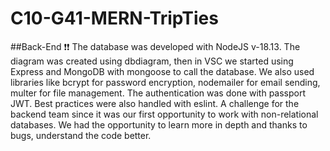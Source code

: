 # C10-G41-MERN-TripTies

##Back-End ❗❗
The database was developed with NodeJS v-18.13. The diagram was created using dbdiagram, then in VSC we started using Express and MongoDB with mongoose to call the database. We also used libraries like bcrypt for password encryption, nodemailer for email sending, multer for file management. The authentication was done with passport JWT. Best practices were also handled with eslint. A challenge for the backend team since it was our first opportunity to work with non-relational databases. We had the opportunity to learn more in depth and thanks to bugs, understand the code better. 